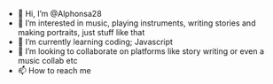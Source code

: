 - 👋 Hi, I’m @Alphonsa28
- 👀 I’m interested in music, playing instruments, writing stories and making portraits, just stuff like that
- 🌱 I’m currently learning coding; Javascript
- 💞️ I’m looking to collaborate on platforms like story writing or even a music collab etc
- 📫 How to reach me
<!---
Alphonsa28/Alphonsa28 is a ✨ special ✨ repository because its `README.md` (this file) appears on your GitHub profile.
You can click the Preview link to take a look at your changes.
--->
